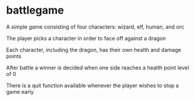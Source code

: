 # battlegame

A simple game consisting of four characters: wizard, elf, human, and orc

The player picks a character in order to face off against a dragon

Each character, including the dragon, has their own health and damage points

After battle a winner is decided when one side reaches a health point level of 0

There is a quit function available whenever the player wishes to stop a game early
